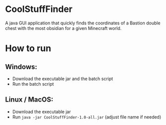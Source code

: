 # CoolStuffFinder
A java GUI application that quickly finds the coordinates of a Bastion double chest with the most obsidian for a given Minecraft world.

# How to run
## Windows:
- Download the executable jar and the batch script
- Run the batch script
  
## Linux / MacOS:
- Download the executable jar
- Run `java -jar CoolStuffFinder-1.0-all.jar` (adjust file name if needed)
